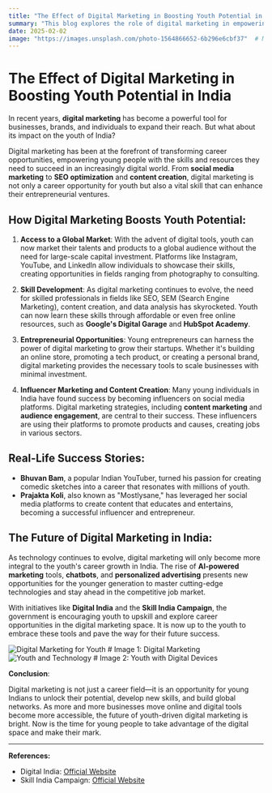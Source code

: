 ```yaml
---
title: "The Effect of Digital Marketing in Boosting Youth Potential in India"
summary: "This blog explores the role of digital marketing in empowering the youth of India and how it is shaping their careers."
date: 2025-02-02
image: "https://images.unsplash.com/photo-1564866652-6b296e6cbf37"  # Main Blog Image
---
```


# The Effect of Digital Marketing in Boosting Youth Potential in India

In recent years, **digital marketing** has become a powerful tool for businesses, brands, and individuals to expand their reach. But what about its impact on the youth of India? 

Digital marketing has been at the forefront of transforming career opportunities, empowering young people with the skills and resources they need to succeed in an increasingly digital world. From **social media marketing** to **SEO optimization** and **content creation**, digital marketing is not only a career opportunity for youth but also a vital skill that can enhance their entrepreneurial ventures.

## How Digital Marketing Boosts Youth Potential:

1. **Access to a Global Market**: With the advent of digital tools, youth can now market their talents and products to a global audience without the need for large-scale capital investment. Platforms like Instagram, YouTube, and LinkedIn allow individuals to showcase their skills, creating opportunities in fields ranging from photography to consulting.

2. **Skill Development**: As digital marketing continues to evolve, the need for skilled professionals in fields like SEO, SEM (Search Engine Marketing), content creation, and data analysis has skyrocketed. Youth can now learn these skills through affordable or even free online resources, such as **Google's Digital Garage** and **HubSpot Academy**.

3. **Entrepreneurial Opportunities**: Young entrepreneurs can harness the power of digital marketing to grow their startups. Whether it's building an online store, promoting a tech product, or creating a personal brand, digital marketing provides the necessary tools to scale businesses with minimal investment.

4. **Influencer Marketing and Content Creation**: Many young individuals in India have found success by becoming influencers on social media platforms. Digital marketing strategies, including **content marketing** and **audience engagement**, are central to their success. These influencers are using their platforms to promote products and causes, creating jobs in various sectors.

## Real-Life Success Stories:

- **Bhuvan Bam**, a popular Indian YouTuber, turned his passion for creating comedic sketches into a career that resonates with millions of youth.
- **Prajakta Koli**, also known as "Mostlysane," has leveraged her social media platforms to create content that educates and entertains, becoming a successful influencer and entrepreneur.

## The Future of Digital Marketing in India:

As technology continues to evolve, digital marketing will only become more integral to the youth's career growth in India. The rise of **AI-powered marketing** tools, **chatbots**, and **personalized advertising** presents new opportunities for the younger generation to master cutting-edge technologies and stay ahead in the competitive job market.

With initiatives like **Digital India** and the **Skill India Campaign**, the government is encouraging youth to upskill and explore career opportunities in the digital marketing space. It is now up to the youth to embrace these tools and pave the way for their future success.

![Digital Marketing for Youth](https://images.unsplash.com/photo-1610585687894-081f13d6f9b4)  # Image 1: Digital Marketing
![Youth and Technology](https://images.unsplash.com/photo-1572420733452-b8b9972a552d)  # Image 2: Youth with Digital Devices

**Conclusion**:

Digital marketing is not just a career field—it is an opportunity for young Indians to unlock their potential, develop new skills, and build global networks. As more and more businesses move online and digital tools become more accessible, the future of youth-driven digital marketing is bright. Now is the time for young people to take advantage of the digital space and make their mark.

---

**References:**

- Digital India: [Official Website](https://www.digitalindia.gov.in/)
- Skill India Campaign: [Official Website](https://www.skillindia.gov.in/)
